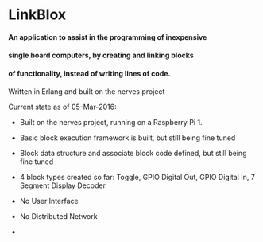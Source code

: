 # LinkBlox
#### An application to assist in the programming of inexpensive 
#### single board computers, by creating and linking blocks
#### of functionality, instead of writing lines of code.

Written in Erlang and built on the nerves project

Current state as of 05-Mar-2016:

 - Built on the nerves project, running on a Raspberry Pi 1.
  
 - Basic block execution framework is built, but still being fine tuned
  
 - Block data structure and associate block code defined, but still being fine tuned
 
 - 4 block types created so far: Toggle, GPIO Digital Out, GPIO Digital In, 7 Segment Display Decoder 
 
 - No User Interface
 
 - No Distributed Network 
 - 

